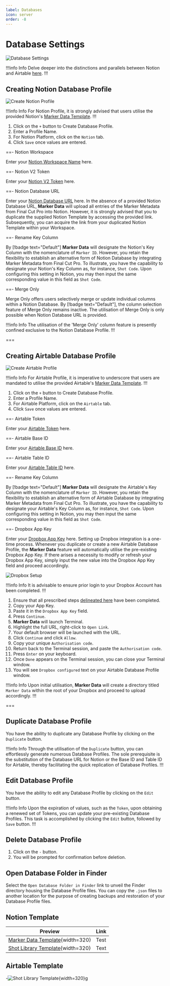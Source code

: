 ```yaml
---
label: Databases
icon: server
order: -8
---
```

# Database Settings

![Database Settings](/assets/md-database-settings.png)

!!!info Info
Delve deeper into the distinctions and parallels between Notion and Airtable [here](/databases/database-platforms).
!!!

## Creating Notion Database Profile

![Create Notion Profile](/assets/md-database-settings_01.png)

!!!info Info
For Notion Profile, it is strongly advised that users utilise the provided Notion's [Marker Data Template](/user-guide/databases/#notion-template).
!!!

1. Click on the `+` button to Create Database Profile.
2. Enter a Profile Name.
3. For Notion Platform, click on the `Notion` tab.
4. Click `Save` once values are entered.

==- Notion Workspace

Enter your [Notion Workspace Name](/databases/notion-prerequisite#obtain-your-workspace-name) here.

==- Notion V2 Token

Enter your [Notion V2 Token](/databases/notion-prerequisite#obtain-your-session-token) here.

==- Notion Database URL

Enter your [Notion Database URL](/databases/notion-prerequisite##obtain-your-database-url) here. In the absence of a provided Notion Database URL, **Marker Data** will upload all entries of the Marker Metadata from Final Cut Pro into Notion. However, it is strongly advised that you to duplicate the supplied Notion Template by accessing the provided link. Subsequently, you can acquire the link from your duplicated Notion Template within your Workspace.

==- Rename Key Column

By [!badge text="Default"] **Marker Data** will designate the Notion's Key Column with the nomenclature of `Marker ID`. However, you retain the flexibility to establish an alternative form of Notion Database by integrating Marker Metadata from Final Cut Pro. To illustrate, you have the capability to designate your Notion's Key Column as, for instance, `Shot Code`. Upon configuring this setting in Notion, you may then input the same corresponding value in this field as `Shot Code`.

==- Merge Only

Merge Only offers users selectively merge or update individual columns within a Notion Database. By [!badge text="Default"], the column selection feature of Merge Only remains inactive. The utilisation of Merge Only is only possible when Notion Database URL is provided.

!!!info Info
The utilisation of the 'Merge Only' column feature is presently confined exclusive to the Notion Database Profile.
!!!

===

## Creating Airtable Database Profile

![Create Airtable Profile](/assets/md-database-settings_02.png)

!!!info Info
For Airtable Profile, it is imperative to underscore that users are mandated to utilise the provided Airtable's [Marker Data Template](/user-guide/databases/#airtable-template).
!!!

1. Click on the `+` button to Create Database Profile.
2. Enter a Profile Name.
3. For Airtable Platform, click on the `Airtable` tab.
4. Click `Save` once values are entered.

==- Airtable Token

Enter your [Airtable Token](/databases/airtable-prerequisite#obtain-your-workspace-name) here.

==- Airtable Base ID

 Enter your [Airtable Base ID](/databases/airtable-prerequisite#obtain-your-base-id--table-id) here.
 
==- Airtable Table ID

Enter your [Airtable Table ID](/databases/airtable-prerequisite#obtain-your-base-id--table-id) here.

==- Rename Key Column

By [!badge text="Default"] **Marker Data** will designate the Airtable's Key Column with the nomenclature of `Marker ID`. However, you retain the flexibility to establish an alternative form of Airtable Database by integrating Marker Metadata from Final Cut Pro. To illustrate, you have the capability to designate your Airtable's Key Column as, for instance, `Shot Code`. Upon configuring this setting in Notion, you may then input the same corresponding value in this field as `Shot Code`.

==- Dropbox App Key

Enter your [Dropbox App Key](/databases/dropbox-prerequisite) here. Setting up Dropbox integration is a one-time process. Whenever you duplicate or create a new Airtable Database Profile, the **Marker Data** feature will automatically utilise the pre-existing Dropbox App Key. If there arises a necessity to modify or refresh your Dropbox App Key, simply input the new value into the Dropbox App Key field and proceed accordingly.

![Dropbox Setup](/assets/md-database-settings_dropbox.gif)

!!!info Info
It is advisable to ensure prior login to your Dropbox Account has been completed.
!!!

1. Ensure that all prescribed steps [delineated here](/databases/dropbox-prerequisite) have been completed.
2. Copy your App Key.
3. Paste it in the `Dropbox App Key` field.
4. Press `Continue`.
5. **Marker Data** will launch Terminal.
6. Highlight the full URL, right-click to `Open Link`.
7. Your default browser will be launched with the URL.
8. Click `Continue` and click `Allow`.
9. Copy your unique `Authorisation code`.
10. Return back to the Terminal session, and paste the `Authorisation code`.
11. Press `Enter` on your keyboard.
12. Once `Done` appears on the Terminal session, you can close your Terminal window.
13. You will see `Dropbox configured` text on your Airtable Database Profile window.

!!!info Info
Upon initial utilisation, **Marker Data** will create a directory titled `Marker Data` within the root of your Dropbox and proceed to upload accordingly.
!!!

===

## Duplicate Database Profile

You have the ability to duplicate any Database Profile by clicking on the `Duplicate` button.

!!!info Info
Through the utilisation of the `Duplicate` button, you can effortlessly generate numerous Database Profiles. The sole prerequisite is the substitution of the Database URL for Notion or the Base ID and Table ID for Airtable, thereby facilitating the quick replication of Database Profiles.
!!!

## Edit Database Profile

You have the ability to edit any Database Profile by clicking on the `Edit` button.

!!!info Info
Upon the expiration of values, such as the `Token`, upon obtaining a renewed set of Tokens, you can update your pre-existing Database Profiles. This task is accomplished by clicking the `Edit` button, followed by `Save` button.
!!!

## Delete Database Profile

1. Click on the `-` button.
2. You will be prompted for confirmation before deletion.

## Open Database Folder in Finder

Select the `Open Database Folder in Finder` link to unveil the Finder directory housing the Database Profile files. You can copy the `.json` files to another location for the purpose of creating backups and restoration of your Database Profile files.

## Notion Template

| Preview | Link |
|---|---|
| [Marker Data Template](/assets/md-template-01.png){width=320} | Test |
| [Shot Library Template](/assets/md-template-01.png){width=320} | Text |

## Airtable Template

-![Shot Library Template](/assets/md-template-01.png){width=320}g